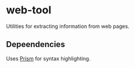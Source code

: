 # web-tool
Utilities for extracting information from web pages.

## Depeendencies

Uses [Prism](https://prismjs.com/index.html) for syntax highlighting.
